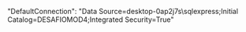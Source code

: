 
"DefaultConnection": "Data Source=desktop-0ap2j7s\\sqlexpress;Initial Catalog=DESAFIOMOD4;Integrated Security=True"